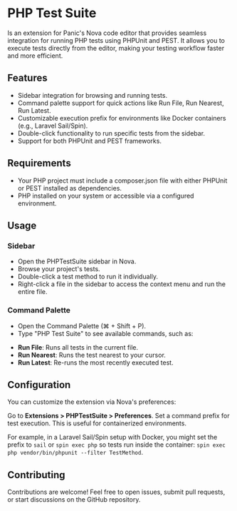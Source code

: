 # PHP Test Suite

Is an extension for Panic's Nova code editor that provides seamless integration for running PHP tests using PHPUnit and PEST. It allows you to execute tests directly from the editor, making your testing workflow faster and more efficient.

## Features

- Sidebar integration for browsing and running tests.
- Command palette support for quick actions like Run File, Run Nearest, Run Latest.
- Customizable execution prefix for environments like Docker containers (e.g., Laravel Sail/Spin).
- Double-click functionality to run specific tests from the sidebar.
- Support for both PHPUnit and PEST frameworks.

## Requirements

- Your PHP project must include a composer.json file with either PHPUnit or PEST installed as dependencies.
- PHP installed on your system or accessible via a configured environment.

## Usage

### Sidebar

- Open the PHPTestSuite sidebar in Nova.
- Browse your project's tests.
- Double-click a test method to run it individually.
- Right-click a file in the sidebar to access the context menu and run the entire file.

### Command Palette

- Open the Command Palette (⌘ + Shift + P).
- Type "PHP Test Suite" to see available commands, such as:

* **Run File**: Runs all tests in the current file.
* **Run Nearest**: Runs the test nearest to your cursor.
* **Run Latest**: Re-runs the most recently executed test.

## Configuration

You can customize the extension via Nova's preferences:

Go to **Extensions > PHPTestSuite > Preferences**.
Set a command prefix for test execution. This is useful for containerized environments.

For example, in a Laravel Sail/Spin setup with Docker, you might set the prefix to `sail` or `spin exec php` so tests run inside the container: `spin exec php vendor/bin/phpunit --filter TestMethod`.

## Contributing

Contributions are welcome! Feel free to open issues, submit pull requests, or start discussions on the GitHub repository.
